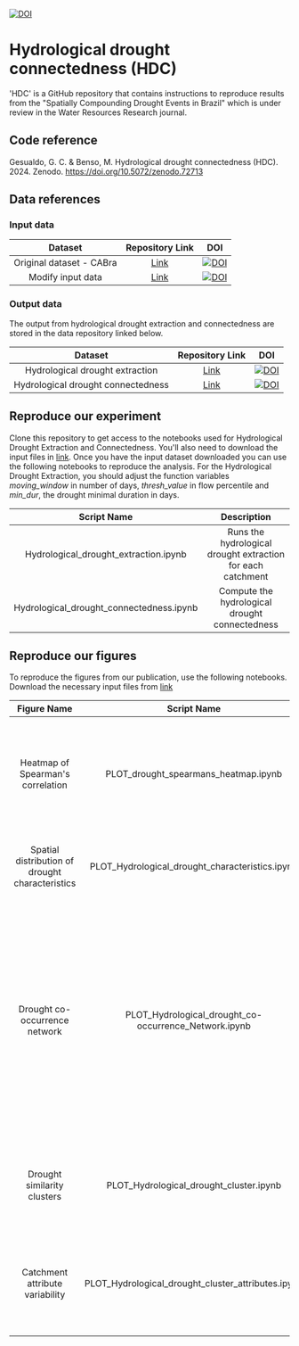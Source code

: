 
[![DOI](https://sandbox.zenodo.org/badge/598627946.svg)](https://sandbox.zenodo.org/doi/10.5072/zenodo.72712)

# Hydrological drought connectedness (HDC)
'HDC' is a GitHub repository that contains instructions to reproduce results from the "Spatially Compounding Drought Events in Brazil" which is under review in the Water Resources Research journal.

## Code reference
Gesualdo, G. C. & Benso, M. Hydrological drought connectedness (HDC). 2024. Zenodo. https://doi.org/10.5072/zenodo.72713

## Data references
### Input data
|       Dataset       |               Repository Link                |               DOI                |
|:-------------------:|:--------------------------------------------:|:--------------------------------:|
|  Original dataset - CABra             | [Link](https://zenodo.org/records/7612350)         | [![DOI](https://zenodo.org/badge/DOI/10.5281/zenodo.7612350.svg)](https://doi.org/10.5281/zenodo.7612350)|
|  Modify input data            |   [Link](https://sandbox.zenodo.org/records/78423)       | [![DOI](https://sandbox.zenodo.org/badge/DOI/10.5072/zenodo.78423.svg)](https://handle.stage.datacite.org/10.5072/zenodo.78423)|

### Output data
The output from hydrological drought extraction and connectedness are stored in the data repository linked below.

|       Dataset       |                                Repository Link                                |                   DOI                   |
|:-------------------:|:-----------------------------------------------------------------------------:|:---------------------------------------:|
|Hydrological drought extraction    |  [Link](https://sandbox.zenodo.org/records/78423)|[![DOI](https://sandbox.zenodo.org/badge/DOI/10.5072/zenodo.78423.svg)](https://handle.stage.datacite.org/10.5072/zenodo.78423)|
|Hydrological drought connectedness | [Link](https://sandbox.zenodo.org/records/78423)|[![DOI](https://sandbox.zenodo.org/badge/DOI/10.5072/zenodo.78423.svg)](https://handle.stage.datacite.org/10.5072/zenodo.78423)|


## Reproduce our experiment
Clone this repository to get access to the notebooks used for Hydrological Drought Extraction and Connectedness. You'll also need to download the input files in [link](https://sandbox.zenodo.org/records/78423). Once you have the input dataset downloaded you can use the following notebooks to reproduce the analysis. For the Hydrological Drought Extraction, you should adjust the function variables <em>moving_window</em> in number of days, <em>thresh_value</em> in flow percentile and <em>min_dur</em>, the drought minimal duration in days.  

|                Script Name                 |                                Description                                 |
|:------------------------------------------:|:--------------------------------------------------------------------------:|
|Hydrological_drought_extraction.ipynb | Runs the hydrological drought extraction for each catchment                |
|Hydrological_drought_connectedness.ipynb    | Compute the hydrological drought connectedness                             |

## Reproduce our figures
To reproduce the figures from our publication, use the following notebooks. Download the necessary input files from [link](https://sandbox.zenodo.org/records/78423)

| Figure Name |                Script Name                 |                                  Description                                   | 
|:--------------:|:------------------------------------------:|:------------------------------------------------------------------------------:|
| Heatmap of Spearman's correlation  |PLOT_drought_spearmans_heatmap.ipynb | Reproduce the Heatmap of Spearman's correlation between drought characteristics and different catchment attributes|
| Spatial distribution of drought characteristics  |PLOT_Hydrological_drought_characteristics.ipynb | Reproduce the maps for spatial distribution for each drought characteristics|
| Drought co-occurrence network  | PLOT_Hydrological_drought_co-occurrence_Network.ipynb | Reproduce the map of the co-occurrence network. The lines represent drought connectedness between catchments, and the catchment nodes are colored according to the mean number of connected events a catchment experiences per year|
| Drought similarity clusters  | PLOT_Hydrological_drought_cluster.ipynb | Reproduce the map of drought similarity cluster, based on the hierarchical clustering|
| Catchment attribute variability  |PLOT_Hydrological_drought_cluster_attributes.ipynb | Reproduce the boxplot of drought and catchment attribute variability across drought similarity clusters|




